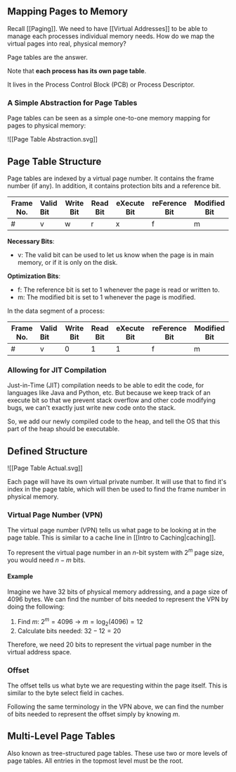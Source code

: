 ## Mapping Pages to Memory

Recall [[Paging]]. We need to have [[Virtual Addresses]] to be able to manage each processes individual memory needs. How do we map the virtual pages into real, physical memory?

Page tables are the answer.

Note that **each process has its own page table**.

It lives in the Process Control Block (PCB) or Process Descriptor.

### A Simple Abstraction for Page Tables

Page tables can be seen as a simple one-to-one memory mapping for pages to physical memory:

![[Page Table Abstraction.svg]]

## Page Table Structure

Page tables are indexed by a virtual page number. It contains the frame number (if any). In addition, it contains protection bits and a reference bit.


| Frame No. | Valid Bit | Write Bit | Read Bit | eXecute Bit | reFerence Bit | Modified Bit |
| --------- | :-------- | --------- | -------- | ----------- | ------------- | ------------ |
| \#        | v         | w         | r        | x           | f             | m            |

**Necessary Bits**:
- v: The valid bit can be used to let us know when the page is in main memory, or if it is only on the disk.


**Optimization Bits**:
- f: The reference bit is set to 1 whenever the page is read or written to.
- m: The modified bit is set to 1 whenever the page is modified.

In the data segment of a process:

| Frame No. | Valid Bit | Write Bit | Read Bit | eXecute Bit | reFerence Bit | Modified Bit |
| --------- | :-------- | --------- | -------- | ----------- | ------------- | ------------ |
| \#        | v         | 0         | 1        | 1           | f             | m            |

### Allowing for JIT Compilation

Just-in-Time (JIT) compilation needs to be able to edit the code, for languages like Java and Python, etc. But because we keep track of an execute bit so that we prevent stack overflow and other code modifying bugs, we can't exactly just write new code onto the stack.

So, we add our newly compiled code to the heap, and tell the OS that this part of the heap should be executable. 

## Defined Structure

![[Page Table Actual.svg]]

Each page will have its own virtual private number. It will use that to find it's index in the page table, which will then be used to find the frame number in physical memory.

### Virtual Page Number (VPN)

The virtual page number (VPN) tells us what page to be looking at in the page table. This is similar to a cache line in [[Intro to Caching|caching]].

To represent the virtual page number in an $n$-bit system with $2^m$ page size, you would need $n-m$ bits.

#### Example

Imagine we have 32 bits of physical memory addressing, and a page size of 4096 bytes. We can find the number of bits needed to represent the VPN by doing the following:

1. Find $m$: $2^m=4096 \rightarrow m=\log_{2}(4096)=12$
2. Calculate bits needed: $32-12=20$

Therefore, we need 20 bits to represent the virtual page number in the virtual address space.

### Offset

The offset tells us what byte we are requesting within the page itself. This is similar to the byte select field in caches.

Following the same terminology in the VPN above, we can find the number of bits needed to represent the offset simply by knowing $m$. 

## Multi-Level Page Tables

Also known as tree-structured page tables. These use two or more levels of page tables. All entries in the topmost level must be the root.